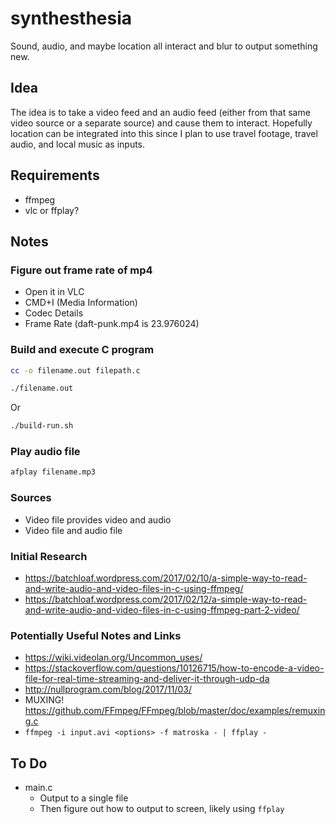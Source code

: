 # synthesthesia

Sound, audio, and maybe location all interact and blur to output something new.

## Idea

The idea is to take a video feed and an audio feed (either from that same video source or a separate source) and cause them to interact. Hopefully location can be integrated into this since I plan to use travel footage, travel audio, and local music as inputs.

## Requirements

- ffmpeg
- vlc or ffplay?

## Notes

### Figure out frame rate of mp4

- Open it in VLC
- CMD+I (Media Information)
- Codec Details
- Frame Rate (daft-punk.mp4 is 23.976024)

### Build and execute C program

```bash
cc -o filename.out filepath.c
```

```bash
./filename.out
```

Or

```bash
./build-run.sh
```

### Play audio file

```bash
afplay filename.mp3
```

### Sources

- Video file provides video and audio
- Video file and audio file

### Initial Research

- https://batchloaf.wordpress.com/2017/02/10/a-simple-way-to-read-and-write-audio-and-video-files-in-c-using-ffmpeg/
- https://batchloaf.wordpress.com/2017/02/12/a-simple-way-to-read-and-write-audio-and-video-files-in-c-using-ffmpeg-part-2-video/

### Potentially Useful Notes and Links

- https://wiki.videolan.org/Uncommon_uses/
- https://stackoverflow.com/questions/10126715/how-to-encode-a-video-file-for-real-time-streaming-and-deliver-it-through-udp-da
- http://nullprogram.com/blog/2017/11/03/
- MUXING! https://github.com/FFmpeg/FFmpeg/blob/master/doc/examples/remuxing.c
- `ffmpeg -i input.avi <options> -f matroska - | ffplay -`

## To Do

- main.c
  - Output to a single file
  - Then figure out how to output to screen, likely using `ffplay`
